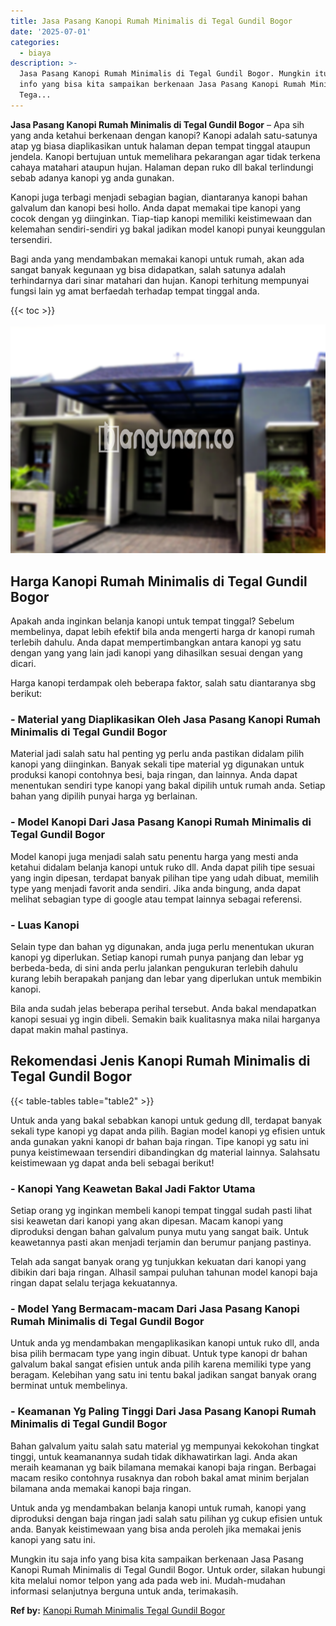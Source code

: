 ```yaml
---
title: Jasa Pasang Kanopi Rumah Minimalis di Tegal Gundil Bogor
date: '2025-07-01'
categories:
  - biaya
description: >-
  Jasa Pasang Kanopi Rumah Minimalis di Tegal Gundil Bogor. Mungkin itu saja
  info yang bisa kita sampaikan berkenaan Jasa Pasang Kanopi Rumah Minimalis di
  Tega...
---
```


**Jasa Pasang Kanopi Rumah Minimalis di Tegal Gundil Bogor** – Apa sih yang anda ketahui berkenaan dengan kanopi? Kanopi adalah satu-satunya atap yg biasa diaplikasikan untuk halaman depan tempat tinggal ataupun jendela. Kanopi bertujuan untuk memelihara pekarangan agar tidak terkena cahaya matahari ataupun hujan. Halaman depan ruko dll bakal terlindungi sebab adanya kanopi yg anda gunakan.

Kanopi juga terbagi menjadi sebagian bagian, diantaranya kanopi bahan galvalum dan kanopi besi hollo. Anda dapat memakai tipe kanopi yang cocok dengan yg diinginkan. Tiap-tiap kanopi memiliki keistimewaan dan kelemahan sendiri-sendiri yg bakal jadikan model kanopi punyai keunggulan tersendiri.

Bagi anda yang mendambakan memakai kanopi untuk rumah, akan ada sangat banyak kegunaan yg bisa didapatkan, salah satunya adalah terhindarnya dari sinar matahari dan hujan. Kanopi terhitung mempunyai fungsi lain yg amat berfaedah terhadap tempat tinggal anda.

{{< toc >}}

![Jasa Pasang Kanopi Rumah Minimalis di Tegal Gundil Bogor](/images/harga-kanopi-minimalis-57.png)

## Harga Kanopi Rumah Minimalis di Tegal Gundil Bogor

Apakah anda inginkan belanja kanopi untuk tempat tinggal? Sebelum membelinya, dapat lebih efektif bila anda mengerti harga dr kanopi rumah terlebih dahulu. Anda dapat mempertimbangkan antara kanopi yg satu dengan yang yang lain jadi kanopi yang dihasilkan sesuai dengan yang dicari.

Harga kanopi terdampak oleh beberapa faktor, salah satu diantaranya sbg berikut:

### \- Material yang Diaplikasikan Oleh Jasa Pasang Kanopi Rumah Minimalis di Tegal Gundil Bogor

Material jadi salah satu hal penting yg perlu anda pastikan didalam pilih kanopi yang diinginkan. Banyak sekali tipe material yg digunakan untuk produksi kanopi contohnya besi, baja ringan, dan lainnya. Anda dapat menentukan sendiri type kanopi yang bakal dipilih untuk rumah anda. Setiap bahan yang dipilih punyai harga yg berlainan.

### \- Model Kanopi Dari Jasa Pasang Kanopi Rumah Minimalis di Tegal Gundil Bogor

Model kanopi juga menjadi salah satu penentu harga yang mesti anda ketahui didalam belanja kanopi untuk ruko dll. Anda dapat pilih tipe sesuai yang ingin dipesan, terdapat banyak pilihan tipe yang udah dibuat, memilih type yang menjadi favorit anda sendiri. Jika anda bingung, anda dapat melihat sebagian type di google atau tempat lainnya sebagai referensi.

### \- Luas Kanopi

Selain type dan bahan yg digunakan, anda juga perlu menentukan ukuran kanopi yg diperlukan. Setiap kanopi rumah punya panjang dan lebar yg berbeda-beda, di sini anda perlu jalankan pengukuran terlebih dahulu kurang lebih berapakah panjang dan lebar yang diperlukan untuk membikin kanopi.

Bila anda sudah jelas beberapa perihal tersebut. Anda bakal mendapatkan kanopi sesuai yg ingin dibeli. Semakin baik kualitasnya maka nilai harganya dapat makin mahal pastinya.

## Rekomendasi Jenis Kanopi Rumah Minimalis di Tegal Gundil Bogor

{{< table-tables table="table2" >}}

Untuk anda yang bakal sebabkan kanopi untuk gedung dll, terdapat banyak sekali type kanopi yg dapat anda pilih. Bagian model kanopi yg efisien untuk anda gunakan yakni kanopi dr bahan baja ringan. Tipe kanopi yg satu ini punya keistimewaan tersendiri dibandingkan dg material lainnya. Salahsatu keistimewaan yg dapat anda beli sebagai berikut!

### \- Kanopi Yang Keawetan Bakal Jadi Faktor Utama

Setiap orang yg inginkan membeli kanopi tempat tinggal sudah pasti lihat sisi keawetan dari kanopi yang akan dipesan. Macam kanopi yang diproduksi dengan bahan galvalum punya mutu yang sangat baik. Untuk keawetannya pasti akan menjadi terjamin dan berumur panjang pastinya.

Telah ada sangat banyak orang yg tunjukkan kekuatan dari kanopi yang dibikin dari baja ringan. Alhasil sampai puluhan tahunan model kanopi baja ringan dapat selalu terjaga kekuatannya.

### \- Model Yang Bermacam-macam Dari Jasa Pasang Kanopi Rumah Minimalis di Tegal Gundil Bogor

Untuk anda yg mendambakan mengaplikasikan kanopi untuk ruko dll, anda bisa pilih bermacam type yang ingin dibuat. Untuk type kanopi dr bahan galvalum bakal sangat efisien untuk anda pilih karena memiliki type yang beragam. Kelebihan yang satu ini tentu bakal jadikan sangat banyak orang berminat untuk membelinya.

### \- Keamanan Yg Paling Tinggi Dari Jasa Pasang Kanopi Rumah Minimalis di Tegal Gundil Bogor

Bahan galvalum yaitu salah satu material yg mempunyai kekokohan tingkat tinggi, untuk keamanannya sudah tidak dikhawatirkan lagi. Anda akan meraih keamanan yg baik bilamana memakai kanopi baja ringan. Berbagai macam resiko contohnya rusaknya dan roboh bakal amat minim berjalan bilamana anda memakai kanopi baja ringan.

Untuk anda yg mendambakan belanja kanopi untuk rumah, kanopi yang diproduksi dengan baja ringan jadi salah satu pilihan yg cukup efisien untuk anda. Banyak keistimewaan yang bisa anda peroleh jika memakai jenis kanopi yang satu ini.

Mungkin itu saja info yang bisa kita sampaikan berkenaan Jasa Pasang Kanopi Rumah Minimalis di Tegal Gundil Bogor. Untuk order, silakan hubungi kita melalui nomor telpon yang ada pada web ini. Mudah-mudahan informasi selanjutnya berguna untuk anda, terimakasih.

**Ref by:**  [Kanopi Rumah Minimalis Tegal Gundil Bogor](https://id.wikipedia.org/wiki/Kanopi)
